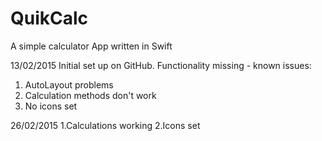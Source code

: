 # QuikCalc
A simple calculator App written in Swift

13/02/2015
Initial set up on GitHub. Functionality missing - known issues:
  1. AutoLayout problems
  2. Calculation methods don't work
  3. No icons set

26/02/2015
    1.Calculations working
    2.Icons set
